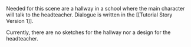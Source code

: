 Needed for this scene are a hallway in a school where the main character will talk to the headteacher. Dialogue is written in the [[Tutorial Story Version 1]].

Currently, there are no sketches for the hallway nor a design for the headteacher.